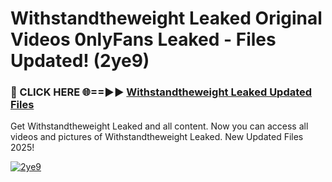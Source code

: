 # Withstandtheweight Leaked Original Videos 0nlyFans Leaked - Files Updated! (2ye9)

<h3>🔴 CLICK HERE 🌐==►► <a href="https://tinyurl.com/ms9xzufz" rel="nofollow">Withstandtheweight Leaked Updated Files</a></h3>

Get Withstandtheweight Leaked and all content. Now you can access all videos and pictures of Withstandtheweight Leaked. New Updated Files 2025!

[![2ye9](https://i.imgur.com/ppqm5kG.gif)](https://tinyurl.com/ms9xzufz)
